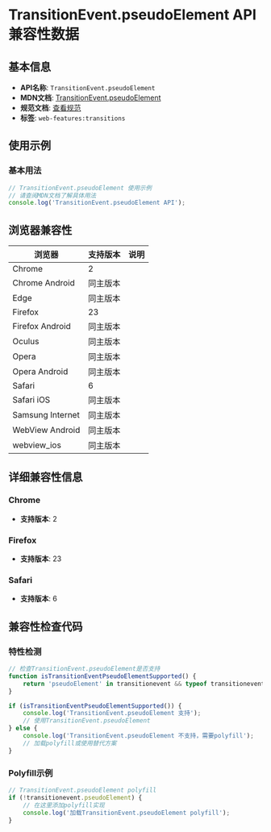 # TransitionEvent.pseudoElement API 兼容性数据

## 基本信息

- **API名称**: `TransitionEvent.pseudoElement`
- **MDN文档**: [TransitionEvent.pseudoElement](https://developer.mozilla.org/docs/Web/API/TransitionEvent/pseudoElement)
- **规范文档**: [查看规范](https://drafts.csswg.org/css-transitions/#Events-TransitionEvent-pseudoElement)
- **标签**: `web-features:transitions`

## 使用示例

### 基本用法

```javascript
// TransitionEvent.pseudoElement 使用示例
// 请查阅MDN文档了解具体用法
console.log('TransitionEvent.pseudoElement API');
```

## 浏览器兼容性

| 浏览器 | 支持版本 | 说明 |
|--------|----------|------|
| Chrome | 2 |  |
| Chrome Android | 同主版本 |  |
| Edge | 同主版本 |  |
| Firefox | 23 |  |
| Firefox Android | 同主版本 |  |
| Oculus | 同主版本 |  |
| Opera | 同主版本 |  |
| Opera Android | 同主版本 |  |
| Safari | 6 |  |
| Safari iOS | 同主版本 |  |
| Samsung Internet | 同主版本 |  |
| WebView Android | 同主版本 |  |
| webview_ios | 同主版本 |  |

## 详细兼容性信息

### Chrome

- **支持版本**: 2

### Firefox

- **支持版本**: 23

### Safari

- **支持版本**: 6

## 兼容性检查代码

### 特性检测

```javascript
// 检查TransitionEvent.pseudoElement是否支持
function isTransitionEventPseudoElementSupported() {
    return 'pseudoElement' in transitionevent && typeof transitionevent.pseudoElement === 'function';
}

if (isTransitionEventPseudoElementSupported()) {
    console.log('TransitionEvent.pseudoElement 支持');
    // 使用TransitionEvent.pseudoElement
} else {
    console.log('TransitionEvent.pseudoElement 不支持，需要polyfill');
    // 加载polyfill或使用替代方案
}
```

### Polyfill示例

```javascript
// TransitionEvent.pseudoElement polyfill
if (!transitionevent.pseudoElement) {
    // 在这里添加polyfill实现
    console.log('加载TransitionEvent.pseudoElement polyfill');
}
```

